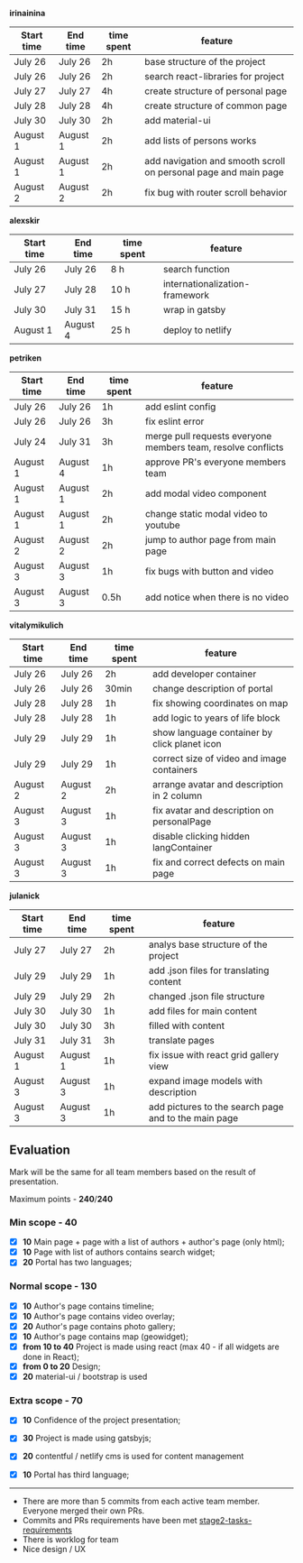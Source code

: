 **irinainina**

| Start time | End time | time spent | feature                                        |
| ---------- | -------- | ---------- | ---------------------------------------------- |
| July 26    | July 26  | 2h         | base structure of the project    |
| July 26    | July 26  | 2h         | search react-libraries for project                    |
| July 27    | July 27  | 4h         | create structure of personal page |
| July 28    | July 28  | 4h         | create structure of common page                      |
| July 30    | July 30  | 2h         | add material-ui     |
| August 1   | August 1 | 2h         | add lists of persons works                      |
| August 1   | August 1 | 2h         | add navigation and smooth scroll on personal page and main page                              |
| August 2   | August 2 | 2h       | fix bug with router scroll behavior                      |

**alexskir**

| Start time | End time | time spent | feature                            |
| ---------- | -------- | ---------- | ---------------------------------- |
| July 26    | July 26  | 8  h       | search function                    |
| July 27    | July 28  | 10 h       | internationalization-framework     |
| July 30    | July 31  | 15 h       | wrap in gatsby                     |
| August 1   | August 4 | 25 h       | deploy to netlify                  |

**petriken**

| Start time | End time | time spent | feature |
| ---------- | -------- | ---------- | ------- |
|  July 26   | July 26  |   1h       |  add eslint config      |
|  July 26   | July 26  |   3h       |  fix eslint error       |                   
|  July 24   | July 31  |   3h       |  merge pull requests everyone members team, resolve conflicts   |
|  August 1  | August 4 |   1h       |  approve PR's everyone members team       |
|  August 1  | August 1 |   2h       |  add modal video component       |
|  August 1  | August 1 |   2h       |  change static modal video to youtube       |
|  August 2  | August 2 |   2h       |  jump to author page from main page      |
|  August 3  | August 3 |   1h       |  fix bugs with button and video       |
|  August 3  | August 3 |   0.5h     |  add notice when there is no video      |

**vitalymikulich**

| Start time | End time | time spent | feature |
| ---------- | -------- | ---------- | ------- |
| July 26    | July 26  | 2h         | add developer container |
| July 26    | July 26  | 30min      | change description of portal |
| July 28    | July 28  | 1h         | fix showing coordinates on map |
| July 28    | July 28  | 1h         | add logic to years of life block |
| July 29    | July 29  | 1h         | show language container by click planet icon |
| July 29    | July 29  | 1h         | correct size of video and image containers |
| August 2   | August 2 | 2h         | arrange avatar and description in 2 column |
| August 3   | August 3 | 1h         | fix avatar and description on personalPage |
| August 3   | August 3 | 1h         | disable clicking hidden langContainer |
| August 3   | August 3 | 1h         | fix and correct defects on main page |

**julanick**

| Start time | End time | time spent | feature |
| ---------- | -------- | ---------- | ------- |
| July 27    | July 27  | 2h         | analys base structure of the project  |
| July 29    | July 29  | 1h         | add .json files for translating content |
| July 29    | July 29  | 2h         | changed .json file structure  |
| July 30    | July 30  | 1h         | add files for main content |
| July 30    | July 30  | 3h         | filled with content |
| July 31    | July 31  | 3h         | translate pages  |
| August 1   | August 1 | 1h         | fix issue with react grid gallery view |
| August 3   | August 3 | 1h         | expand image models with description |
| August 3   | August 3 | 1h         | add pictures to the search page and to the main page |

## Evaluation

Mark will be the same for all team members based on the result of presentation.

Maximum points - **240**/**240**

### Min scope - **40**
- [x] **10** Main page + page with a list of authors + author's page (only html);
- [x] **10** Page with list of authors contains search widget;
- [x] **20** Portal has two languages;

### Normal scope - **130**
- [x] **10** Author's page contains timeline;
- [x] **10** Author's page contains video overlay;
- [x] **20** Author's page contains photo gallery;
- [x] **10** Author's page contains map (geowidget);
- [x] **from 10 to 40** Project is made using react (max 40 - if all widgets are done in React);
- [x] **from 0 to 20** Design;
- [x] **20** material-ui / bootstrap is used 

### Extra scope - **70**
- [x] **10** Confidence of the project presentation;
- [x] **30** Project is made using gatsbyjs;
- [x] **20** contentful / netlify cms is used for content management
- [x] **10** Portal has third language;


***
- There are more than 5 commits from each active team member. Everyone merged their own PRs. 
- Commits and PRs requirements have been met [stage2-tasks-requirements](https://github.com/rolling-scopes-school/docs/blob/master/ru/stage2-tasks-requirements.md)
- There is worklog for team
- Nice design / UX
